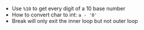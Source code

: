 - Use ```%10``` to get every digit of a 10 base number
- How to convert char to int: ```a - '0'```
- Break will only exit the inner loop but not outer loop
